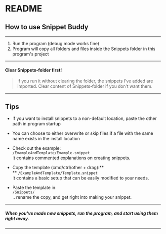 ﻿# README 
## How to use **Snippet Buddy**
----
1. Run the program (debug mode works fine)
2. Program will copy all folders and files inside the Snippets folder in this program\'s project

---

#### Clear Snippets-folder first!
> If you run it without clearing the folder, the snippets I've added are imported. Clear content of Snippets-folder if you don't want them.

---

## Tips

- If you want to install snippets to a non-default location, paste the other path in program startup
- You can choose to either overwrite or skip files if a file with the same name exists in the install location
- Check out the example:  
  `/ExampleAndTemplate/Example.snippet`   
  It contains commented explanations on creating snippets.  

- Copy the template (cmd/ctrl/other +  drag):**  
**  `/ExampleAndTemplate/Template.snippet`  
   It contains a basic setup that can be easily modified to your needs.
- Paste the template in  
  `/Snippets/`  
    .. rename the copy, and get right into making your snippet.   
  
--- 
  
##### When you've made new snippets, run the program, and start using them right away.
  
---